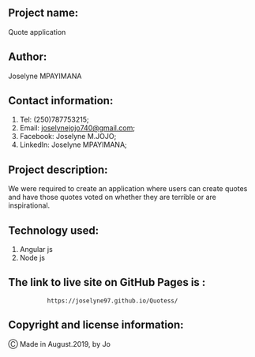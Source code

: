## Project name:

Quote application

## Author:

Joselyne MPAYIMANA

## Contact information:

1. Tel: (250)787753215;
2. Email: joselynejojo740@gmail.com;
3. Facebook: Joselyne M.JOJO;
4. LinkedIn: Joselyne MPAYIMANA;

## Project description:

 We were required to create an application where users can create quotes and have those quotes voted on whether they are terrible or are inspirational. 


 ## Technology used:

 1. Angular js
 2. Node js

 
 ## The link to live site on GitHub Pages is :
 
               https://joselyne97.github.io/Quotess/

 ## Copyright and license information:

 &#9400; Made in August.2019, by Jo

